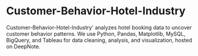 # Customer-Behavior-Hotel-Industry
Customer-Behavior-Hotel-Industry' analyzes hotel booking data to uncover customer behavior patterns. We use Python, Pandas, Matplotlib, MySQL, BigQuery, and Tableau for data cleaning, analysis, and visualization, hosted on DeepNote.
